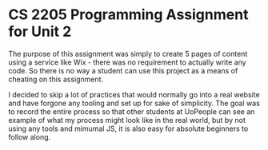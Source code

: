 CS 2205 Programming Assignment for Unit 2
===

The purpose of this assignment was simply to create 5 pages of content using a service like Wix - there was no requirement to actually write any code. So there is no way a student can use this project as a means of cheating on this assignment.

I decided to skip a lot of practices that would normally go into a real website and have forgone any tooling and set up for sake of simplicity. The goal was to record the entire process so that other students at UoPeople can see an example of what my process might look like in the real world, but by not using any tools and mimumal JS, it is also easy for absolute beginners to follow along.
